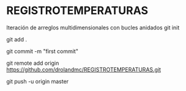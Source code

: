# REGISTROTEMPERATURAS
Iteración de arreglos multidimensionales con bucles anidados
git init

git add .

git commit -m "first commit" 

git remote add origin https://github.com/drolandmc/REGISTROTEMPERATURAS.git

git push -u origin master
